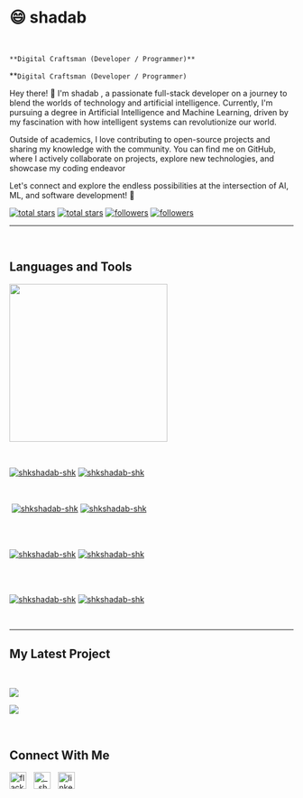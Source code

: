 <h1>😄 shadab</h1>
<br /> 

                    
`**Digital Craftsman (Developer / Programmer)**`

                    
**`Digital Craftsman (Developer / Programmer)`

                    

<p align="left">Hey there! 👋 I'm shadab , a passionate full-stack developer on a journey to blend the worlds of technology and artificial intelligence. Currently, I'm pursuing a degree in Artificial Intelligence and Machine Learning, driven by my fascination with how intelligent systems can revolutionize our world.

Outside of academics, I love contributing to open-source projects and sharing my knowledge with the community. You can find me on GitHub, where I actively collaborate on projects, explore new technologies, and showcase my coding endeavor

Let's connect and explore the endless possibilities at the intersection of AI, ML, and software development! 🚀</p>
<p align="left"> 
  <a href="https://github.com/shkshadab-shk?tab=repositories&sort=stargazers#gh-light-mode-only">
    <img alt="total stars" title="Total stars on GitHub" src="https://custom-icon-badges.demolab.com/github/stars/shkshadab-shk?color=3ea97d&style=for-the-badge&labelColor=40b682&logo=star#gh-light-mode-only"/></a>
  
  <a href="https://github.com/shkshadab-shk?tab=repositories&sort=stargazers#gh-dark-mode-only">
    <img alt="total stars" title="Total stars on GitHub" src="https://custom-icon-badges.demolab.com/github/stars/shkshadab-shk?color=655489&style=for-the-badge&labelColor=c691e9&logo=star#gh-dark-mode-only"/></a>
  
  <a href="https://github.com/shkshadab-shk?tab=followers#gh-light-mode-only">
    <img alt="followers" title="Follow me on Github" src="https://custom-icon-badges.demolab.com/github/followers/shkshadab-shk?color=2c4954&labelColor=2c3e50&style=for-the-badge&logo=person-add&label=Follow&logoColor=white#gh-light-mode-only"/></a>
    
  <a href="https://github.com/shkshadab-shk?tab=followers#gh-dark-mode-only">
    <img alt="followers" title="Follow me on Github" src="https://custom-icon-badges.demolab.com/github/followers/shkshadab-shk?color=dacc84&labelColor=f9e692&style=for-the-badge&logo=person-add&label=Follow&logoColor=white#gh-dark-mode-only"/></a>
</p>

---
<br />

                    

<h2>Languages and Tools</h2> 
<p align="left">
<img width="280px"  src="https://skillicons.dev/icons?i=html,css,java,javascript,bootstrap,php,c,c++&perline=9"  />
</p>
<br />

                    

<p><a href="https://github.com/shkshadab-shk#gh-dark-mode-only" target="_blank"><img align="center" src="https://github-readme-stats.vercel.app/api/top-langs/?username=shkshadab-shk&langs_count=6&show_icon=true&layout=compact&theme=nightowl#gh-dark-mode-only" alt="shkshadab-shk" /></a>
  <a href="https://github.com/shkshadab-shk#gh-light-mode-only" target="_blank"><img align="center" src="https://github-readme-stats.vercel.app/api/top-langs/?username=shkshadab-shk&langs_count=6&show_icon=true&layout=compact&theme=vue#gh-light-mode-only" alt="shkshadab-shk" /></a>
</p>

<br />

<p>&nbsp;<a href="https://github.com/shkshadab-shk#gh-dark-mode-only" target="_blank"><img align="center" src="https://github-readme-stats.vercel.app/api?username=shkshadab-shk&count_private=true&show_icons=true&theme=nightowl#gh-dark-mode-only" alt="shkshadab-shk" /></a>
<a href="https://github.com/shkshadab-shk#gh-light-mode-only" target="_blank"><img align="center" src="https://github-readme-stats.vercel.app/api?username=shkshadab-shk&count_private=true&show_icons=true&theme=vue#gh-light-mode-only" alt="shkshadab-shk" /></a>
</p> 
<br>
<br />

<p><a href="https://github.com/shkshadab-shk#gh-dark-mode-only" target="_blank"><img align="center" src="https://streak-stats.demolab.com?user=shkshadab-shk&theme=nightowl#gh-dark-mode-only" alt="shkshadab-shk"/></a>
<a href="https://github.com/shkshadab-shk#gh-light-mode-only" target="_blank"><img align="center" src="https://streak-stats.demolab.com?user=shkshadab-shk&theme=vue#gh-light-mode-only" alt="shkshadab-shk"/></a></p>
<br/>
<br />

<p><a href="https://github.com/shkshadab-shk#gh-dark-mode-only" target="_blank"><img align="center" src="https://github-readme-activity-graph.cyclic.app/graph?username=shkshadab-shk&theme=nightowl#gh-dark-mode-only" alt="shkshadab-shk" /></a>
<a href="https://github.com/shkshadab-shk#gh-light-mode-only" target="_blank"><img align="center" src="https://github-readme-activity-graph.cyclic.app/graph?username=shkshadab-shk&theme=vue#gh-light-mode-only" alt="shkshadab-shk" /></a></p>
<br/>

---


                    

<h2>My Latest Project</h2> 
<br/>
<p><a href="https://github.com/shkshadab-shk/shadabs-shk#gh-dark-mode-only" target="_blank"><img align="center" src="https://github-readme-stats.vercel.app/api/pin/?username=shkshadab-shk&repo=shadabs-shk&theme=nightowl&show_owner=true#gh-dark-mode-only"/></a></p>
<p><a href="https://github.com/shkshadab-shk/shadabs-shk#gh-light-mode-only" target="_blank"><img align="center" src="https://github-readme-stats.vercel.app/api/pin/?username=shkshadab-shk&repo=shadabs-shk&theme=vue&show_owner=true#gh-light-mode-only"/></a></p>
<br/>

                    

<h2>Connect With Me</h2> 
<p align="left">
<a href="https://twitter.com/flack758113" target="_blank"><img align="left" width="30px" style="padding-right:10px;" src="https://raw.githubusercontent.com/rahuldkjain/github-profile-readme-generator/master/src/images/icons/Social/twitter.svg" alt="flack758113" /></a>
<a href="https://instagram.com/__shadab.___" target="_blank"><img align="left" width="30px" style="padding-right:10px" src="https://raw.githubusercontent.com/rahuldkjain/github-profile-readme-generator/master/src/images/icons/Social/instagram.svg" alt="__shadab.___" /></a>
<a href="https://www.linkedin.com/in/shaikh-shadab-b5b3b31b6/" target="_blank"><img align="left" alt="linkedin" width="30px" style="padding-right: 10px;" src="https://cdn.jsdelivr.net/gh/devicons/devicon/icons/linkedin/linkedin-original.svg" /></a>
</p>
